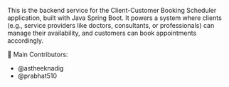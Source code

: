 This is the backend service for the Client-Customer Booking Scheduler application, built with Java Spring Boot. It powers a system where clients (e.g., service providers like doctors, consultants, or professionals) can manage their availability, and customers can book appointments accordingly.


👥 Main Contributors:

 * @astheeknadig
 * @prabhat510

